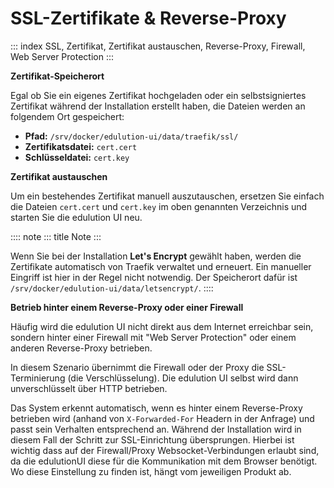# SSL-Zertifikate & Reverse-Proxy

::: index
SSL, Zertifikat, Zertifikat austauschen, Reverse-Proxy, Firewall, Web
Server Protection
:::

**Zertifikat-Speicherort**

Egal ob Sie ein eigenes Zertifikat hochgeladen oder ein selbstsigniertes
Zertifikat während der Installation erstellt haben, die Dateien werden
an folgendem Ort gespeichert:

- **Pfad:** `/srv/docker/edulution-ui/data/traefik/ssl/`
- **Zertifikatsdatei:** `cert.cert`
- **Schlüsseldatei:** `cert.key`

**Zertifikat austauschen**

Um ein bestehendes Zertifikat manuell auszutauschen, ersetzen Sie
einfach die Dateien `cert.cert` und `cert.key` im oben genannten
Verzeichnis und starten Sie die edulution UI neu.

:::: note
::: title
Note
:::

Wenn Sie bei der Installation **Let\'s Encrypt** gewählt haben, werden
die Zertifikate automatisch von Traefik verwaltet und erneuert. Ein
manueller Eingriff ist hier in der Regel nicht notwendig. Der
Speicherort dafür ist `/srv/docker/edulution-ui/data/letsencrypt/`.
::::

**Betrieb hinter einem Reverse-Proxy oder einer Firewall**

Häufig wird die edulution UI nicht direkt aus dem Internet erreichbar
sein, sondern hinter einer Firewall mit \"Web Server Protection\" oder
einem anderen Reverse-Proxy betrieben.

In diesem Szenario übernimmt die Firewall oder der Proxy die
SSL-Terminierung (die Verschlüsselung). Die edulution UI selbst wird
dann unverschlüsselt über HTTP betrieben.

Das System erkennt automatisch, wenn es hinter einem Reverse-Proxy
betrieben wird (anhand von `X-Forwarded-For` Headern in der Anfrage) und
passt sein Verhalten entsprechend an. Während der Installation wird in
diesem Fall der Schritt zur SSL-Einrichtung übersprungen. Hierbei ist
wichtig dass auf der Firewall/Proxy Websocket-Verbindungen erlaubt sind,
da die edulutionUI diese für die Kommunikation mit dem Browser benötigt.
Wo diese Einstellung zu finden ist, hängt vom jeweiligen Produkt ab.
